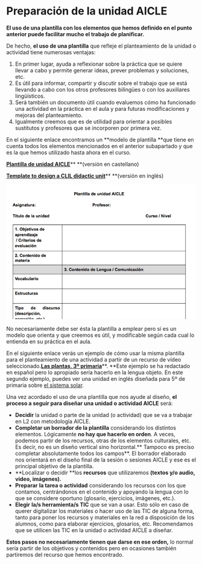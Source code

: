 # Preparación de la unidad AICLE

**El uso de una plantilla con los elementos que hemos definido en el punto anterior puede facilitar mucho el trabajo de planificar.**

De hecho, **el uso de una plantilla** que refleje el planteamiento de la unidad o actividad tiene numerosas ventajas:

1. En primer lugar, ayuda a reflexionar sobre la práctica que se quiere llevar a cabo y permite generar ideas, prever problemas y soluciones, etc.
2. Es útil para informar, compartir y discutir sobre el trabajo que se está llevando a cabo con los otros profesores bilingües o con los auxiliares lingüísticos.
3. Será también un documento útil cuando evaluemos cómo ha funcionado una actividad en la práctica en el aula y para futuras modificaciones y mejoras del planteamiento.
4. Igualmente creemos que es de utilidad para orientar a posibles sustitutos y profesores que se incorporen por primera vez.

En el siguiente enlace encontramos un **modelo de plantilla **que tiene en cuenta todos los elementos mencionados en el anterior subapartado y que es la que hemos utilizado hasta ahora en el curso. 

[**Plantilla de unidad AICLE**](https://docs.google.com/document/d/1VdkxLKeLHMS_UojHpLB7ZsR_-kRyfNlRyBPwTU2en7o/edit)** **\(versión en castellano\)

[**Template to design a CLIL didactic unit**](https://docs.google.com/document/d/1App4QmWqzHJtAGTUTt_KN7iLAQ3_jwlvAbQ6tsZHRA8/edit)** **\(versión en inglés\)

![](img/plantilla.jpg "plantilla de diseño AICLE")

No necesariamente debe ser ésta la plantilla a emplear pero sí es un modelo que orienta y que creemos es útil, y modificable según cada cual lo entienda en su práctica en el aula.

En el siguiente enlace verás un ejemplo de cómo usar la misma plantilla para el planteamiento de una actividad a partir de un recurso de vídeo seleccionado.[**Las plantas, 3º primaria**](https://docs.google.com/document/d/1bpB2B0zDe0UzZQ0sRK0bIKz08TCEW9dVc8DhGT7u3K8/edit)**. **Este ejemplo se ha redactado en español pero lo apropiado sería hacerlo en la lengua objeto. En este segundo ejemplo, puedes ver una unidad en inglés diseñada para 5º de primaria sobre [el sistema solar](http://sssocialscience.blogspot.com.es/).

Una vez acordado el uso de una plantilla que nos ayude al diseño, **el proceso a seguir para diseñar una unidad o actividad AICLE** será:

* **Decidir** la unidad o parte de la unidad \(o actividad\) que se va a trabajar en L2 con metodología AICLE.
* **Completar un borrador de la plantilla** considerando los distintos elementos. Lógicamente **no hay que hacerlo en orden**. A veces, podemos partir de los recursos, otras de los elementos culturales, etc. Es decir, no es un diseño vertical sino horizontal.** Tampoco es preciso completar absolutamente todos los campos**. El borrador elaborado nos orientará en el diseño final de la sesión o sesiones AICLE y ese es el principal objetivo de la plantilla.
* **Localizar o decidir **los **recursos** que utilizaremos **\(textos y/o audio, video, imágenes\).**
* **Preparar** **la tarea o actividad** considerando los recursos con los que contamos, centrándonos en el contenido y apoyando la lengua con lo que se considere oportuno \(glosario, ejercicios, imágenes, etc.\).
* **Elegir** **la/s herramienta/s TIC** que se van a usar. Esto sólo en caso de querer digitalizar los materiales o hacer uso de las TIC de alguna forma, tanto para poner los recursos y materiales en la red a disposición de los alumnos, como para elaborar ejercicios, glosarios, etc. Recomendamos que se utilicen las TIC en la unidad o actividad AICLE a diseñar.

**Estos pasos no necesariamente tienen que darse en ese orden,** lo normal sería partir de los objetivos y contenidos pero en ocasiones también partiremos del recurso que hemos encontrado.

